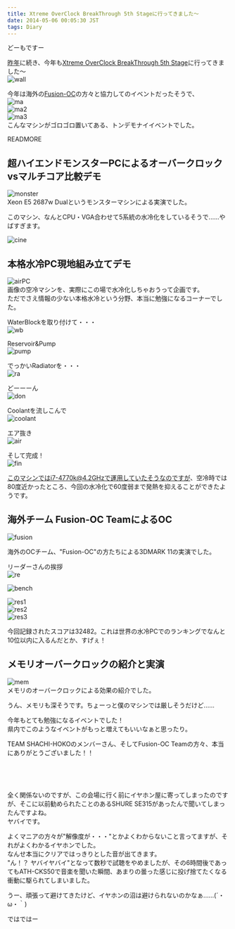 ```yaml
---
title: Xtreme OverClock BreakThrough 5th Stageに行ってきました〜
date: 2014-05-06 00:05:30 JST
tags: Diary
---
```

どーもですー

[昨年](http://tosainu.wktk.so/view/278 "Xtreme OverClock BreakThrough 4th Stage")に続き、今年も[Xtreme OverClock BreakThrough 5th Stage](https://sites.google.com/a/shachi-hoko.jp.net/team-shachi-hoko/project-updates/%E3%80%90puresuririsu%E3%80%91jinnianmoobakurokkuibento%E3%80%8C2014gwxtremeoverclockbreakthrough5thstage%E3%80%8Dwodaxuguddouiruedmbendiandekaicui "xob5")に行ってきました〜  
![wall](https://lh6.googleusercontent.com/-2qDZyCiksWs/U2edyUYZvBI/AAAAAAAADQE/iRb5z4FVw4c/s640/IMG_1843.JPG "wall")

今年は海外の[Fusion-OC](http://www.fusion-oc.com/ "fusion-oc")の方々と協力してのイベントだったそうで、  
![ma](https://lh5.googleusercontent.com/-Wcp02sUqWHE/U2ea8serGqI/AAAAAAAADNk/KsD88R85HXw/s640/IMG_1808.JPG "ma")  
![ma2](https://lh5.googleusercontent.com/-PpoLVXSnFsE/U2eblTsU-eI/AAAAAAAADOM/rTm4p5DuWJA/s640/IMG_1814.JPG "ma2")  
![ma3](https://lh5.googleusercontent.com/-Is72ZNJov3Y/U2eb20U6WTI/AAAAAAAADOU/3dcHFacZ4UY/s640/IMG_1815.JPG "ma3")  
こんなマシンがゴロゴロ置いてある、トンデモナイイベントでした。

READMORE

## 超ハイエンドモンスターPCによるオーバークロックvsマルチコア比較デモ

![monster](https://lh6.googleusercontent.com/-RP-wzXLDlfw/U2ebaXWhgxI/AAAAAAAADN8/6j_GKp-6vjo/s640/IMG_1811.JPG "monster")  
Xeon E5 2687w Dualというモンスターマシンによる実演でした。

このマシン、なんとCPU・VGA合わせて5系統の水冷化をしているそうで......やばすぎます。

![cine](https://lh5.googleusercontent.com/-sA3qWte32B4/U2ebHLE11kI/AAAAAAAADN0/4rKyivUUuBo/s640/IMG_1810.JPG "cine")

## 本格水冷PC現地組み立てデモ

![airPC](https://lh5.googleusercontent.com/-HjOGggntSEM/U2ecFBHBMAI/AAAAAAAADOc/V902WrC8xSk/s640/IMG_1816.JPG "airPC")  
画像の空冷マシンを、実際にこの場で水冷化しちゃおうって企画です。  
ただでさえ情報の少ない本格水冷という分野、本当に勉強になるコーナーでした。

WaterBlockを取り付けて・・・  
![wb](https://lh3.googleusercontent.com/-5Q8885MOTxc/U2ecFbcaFWI/AAAAAAAADOk/VCCJPPJzGcs/s640/IMG_1820.JPG "wb")

Reservoir&Pump  
![pump](https://lh6.googleusercontent.com/-2uzxnIqywwQ/U2ecP1uvcPI/AAAAAAAADOs/d_UHNasePdA/s640/IMG_1821.JPG "pump")

でっかいRadiatorを・・・  
![ra](https://lh4.googleusercontent.com/-PhwqSCWWDdQ/U2eckJl437I/AAAAAAAADO0/HxBNTJvGaSc/s640/IMG_1824.JPG "ra")

どーーーん  
![don](https://lh4.googleusercontent.com/-jm-XK0NtX6I/U2ecm8wZjFI/AAAAAAAADO8/dQHFM84-c3A/s640/IMG_1827.JPG "don")

Coolantを流しこんで  
![coolant](https://lh6.googleusercontent.com/-3ZvL6x_ybrg/U2ecseIVY5I/AAAAAAAADPE/bfIa5p3zEM8/s640/IMG_1828.JPG "coolant")

エア抜き  
![air](https://lh4.googleusercontent.com/-kOoGnnJ9Pc4/U2edDSObAOI/AAAAAAAADPM/FaCfFHRyj14/s640/IMG_1829.JPG "air")

そして完成！  
![fin](https://lh6.googleusercontent.com/-xZEPmgPj_yQ/U2edH3VvPKI/AAAAAAAADPc/Gwy3gJmkAgs/s640/IMG_1831.JPG "fin")

このマシンではi7-4770k@4.2GHzで運用していたそうなのですが、空冷時では80度近かったところ、今回の水冷化で60度弱まで発熱を抑えることができたようです。

## 海外チーム Fusion-OC TeamによるOC

![fusion](https://lh6.googleusercontent.com/--2QLHnUaGC8/U2ebjtl8gWI/AAAAAAAADOE/JvmgWJE3n5o/s640/IMG_1812.JPG "fusion")

海外のOCチーム、"Fusion-OC"の方たちによる3DMARK 11の実演でした。

リーダーさんの挨拶  
![re](https://lh5.googleusercontent.com/-nt79PRLNHuA/U2ejvBCFz7I/AAAAAAAADQU/oqEvOdVUNJg/s640/IMG_1833.JPG "re")

![bench](https://lh4.googleusercontent.com/-KjIXgzw24mE/U2edHWPLbnI/AAAAAAAADPY/hJldEd-itVU/s640/IMG_1837.JPG "bench")

![res1](https://lh4.googleusercontent.com/-elL8DJ8jH64/U2edkGlonnI/AAAAAAAADPs/ysgLz2gQnzY/s640/IMG_1840.JPG "res1")  
![res2](https://lh6.googleusercontent.com/-maSuyKP10bc/U2edmn18TZI/AAAAAAAADP0/rvDFIjN6kOY/s640/IMG_1841.JPG "res2")  
![res3](https://lh5.googleusercontent.com/-12OtLF0rLMo/U2edQ_vy1mI/AAAAAAAADPk/vv6Y1myhti8/s640/IMG_1839.JPG "res3")

今回記録されたスコアは32482。これは世界の水冷PCでのランキングでなんと10位以内に入るんだとか、すげぇ！

## メモリオーバークロックの紹介と実演

![mem](https://lh3.googleusercontent.com/-Wx6YsSE0ZfA/U2ednuglyCI/AAAAAAAADP8/GAVJga4pIZ8/s640/IMG_1842.JPG "mem")  
メモリのオーバークロックによる効果の紹介でした。

うん、メモリも深そうです。ちょーっと僕のマシンでは厳しそうだけど......

今年もとても勉強になるイベントでした！  
県内でこのようなイベントがもっと増えてもいいなぁと思ったり。

TEAM SHACHI-HOKOのメンバーさん、そしてFusion-OC Teamの方々、本当にありがとうございました！！

&nbsp;

&nbsp;

全く関係ないのですが、この会場に行く前にイヤホン屋に寄ってしまったのですが、そこに以前勧められたことのあるSHURE SE315があったんで聞いてしまったんですよね。  
ヤバイです。

よくマニアの方々が"解像度が・・・"とかよくわからないこと言ってますが、それがよくわかるイヤホンでした。  
なんせ本当にクリアではっきりとした音が出てきます。  
"ん！？ ヤバイヤバイ"となって数秒で試聴をやめましたが、その6時間後であってもATH-CKS50で音楽を聞いた瞬間、あまりの曇った感じに投げ捨てたくなる衝動に駆られてしまいました。

うー、頑張って避けてきたけど、イヤホンの沼は避けられないのかなぁ......(´・ω・｀)

ではではー
